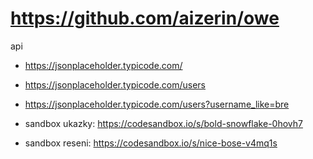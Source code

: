 # https://github.com/aizerin/owe

api

- https://jsonplaceholder.typicode.com/
- https://jsonplaceholder.typicode.com/users
- https://jsonplaceholder.typicode.com/users?username_like=bre

- sandbox ukazky: https://codesandbox.io/s/bold-snowflake-0hovh7
- sandbox reseni: https://codesandbox.io/s/nice-bose-v4mq1s
